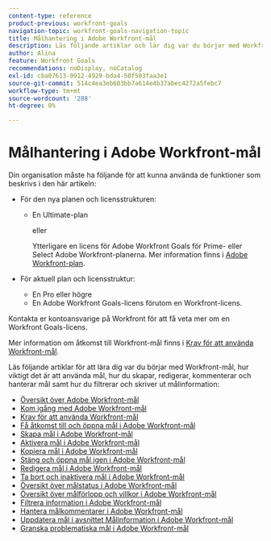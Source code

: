 ```yaml
---
content-type: reference
product-previous: workfront-goals
navigation-topic: workfront-goals-navigation-topic
title: Målhantering i Adobe Workfront-mål
description: Läs följande artiklar och lär dig var du börjar med Workfront-mål, hur viktigt det är att använda mål, hur du skapar, redigerar, kommenterar och hanterar mål samt hur du filtrerar och skriver ut målinformation
author: Alina
feature: Workfront Goals
recommendations: noDisplay, noCatalog
exl-id: cba07613-9912-4929-bda4-50f503faa3e1
source-git-commit: 514c4ea3eb603bb7a614e4b37abec4272a5febc7
workflow-type: tm+mt
source-wordcount: '288'
ht-degree: 0%

---
```


# Målhantering i Adobe Workfront-mål

Din organisation måste ha följande för att kunna använda de funktioner som beskrivs i den här artikeln:

* För den nya planen och licensstrukturen:

   * En Ultimate-plan

     eller

     Ytterligare en licens för Adobe Workfront Goals för Prime- eller Select Adobe Workfront-planerna. Mer information finns i [Adobe Workfront-plan](https://www.workfront.com/plans).

* För aktuell plan och licensstruktur:

   * En Pro eller högre
   * En Adobe Workfront Goals-licens förutom en Workfront-licens.

Kontakta er kontoansvarige på Workfront för att få veta mer om en Workfront Goals-licens.

Mer information om åtkomst till Workfront-mål finns i [Krav för att använda Workfront-mål](/help/quicksilver/workfront-goals/goal-management/access-needed-for-wf-goals.md).

Läs följande artiklar för att lära dig var du börjar med Workfront-mål, hur viktigt det är att använda mål, hur du skapar, redigerar, kommenterar och hanterar mål samt hur du filtrerar och skriver ut målinformation:

* [Översikt över Adobe Workfront-mål](../../workfront-goals/goal-management/wf-goals-overview.md)
* [Kom igång med Adobe Workfront-mål](../../workfront-goals/goal-management/getting-started-with-wf-goals.md)
* [Krav för att använda Workfront-mål](../../workfront-goals/goal-management/access-needed-for-wf-goals.md)
* [Få åtkomst till och öppna mål i Adobe Workfront-mål](../../workfront-goals/goal-management/access-goals-in-wf-goals.md)
* [Skapa mål i Adobe Workfront-mål](../../workfront-goals/goal-management/create-goals.md)
* [Aktivera mål i Adobe Workfront-mål](../../workfront-goals/goal-management/activate-goals.md)
* [Kopiera mål i Adobe Workfront-mål](../../workfront-goals/goal-management/copy-goals.md)
* [Stäng och öppna mål igen i Adobe Workfront-mål](../../workfront-goals/goal-management/close-and-reopen-goals.md)
* [Redigera mål i Adobe Workfront-mål](../../workfront-goals/goal-management/edit-goals.md)
* [Ta bort och inaktivera mål i Adobe Workfront-mål](../../workfront-goals/goal-management/delete-and-deactivate-goals.md)
* [Översikt över målstatus i Adobe Workfront-mål](../../workfront-goals/goal-management/goal-status-overview.md)
* [Översikt över målförlopp och villkor i Adobe Workfront-mål](../../workfront-goals/goal-management/calculate-goal-progress.md)
* [Filtrera information i Adobe Workfront-mål](../../workfront-goals/goal-management/filter-information-wf-goals.md)
* [Hantera målkommentarer i Adobe Workfront-mål](../../workfront-goals/goal-management/manage-goal-comments.md)
* [Uppdatera mål i avsnittet Målinformation i Adobe Workfront-mål](../../workfront-goals/goal-management/update-goals-in-goal-details-panel.md)
* [Granska problematiska mål i Adobe Workfront-mål](../../workfront-goals/goal-management/view-in-trouble-goals.md)
